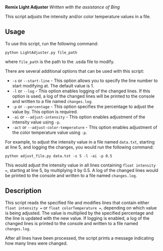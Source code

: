 **Remix Light Adjuster**
*Written with the assistance of Bing*

This script adjusts the intensity and/or color temperature values in a file.

## Usage

To use this script, run the following command:

`python LightAdjuster.py file_path`

where `file_path` is the path to the .usda file to modify.

There are several additional options that can be used with this script:

* `-s` or `--start-line` - This option allows you to specify the line number to start modifying at. The default value is 1.
* `-l` or `--log` - This option enables logging of the changed lines. If this option is used, a log of the changed lines will be printed to the console and written to a file named `changes.log`.
* `-p` or `--percentage` - This option specifies the percentage to adjust the value by. This option is required.
* `-ai` or `--adjust-intensity` - This option enables adjustment of the intensity value using `-p`.
* `-act` or `--adjust-color-temperature` - This option enables adjustment of the color temperature value using `-p`.

For example, to adjust the intensity value in a file named `data.txt`, starting at line 5, and logging the changes, you would run the following command:

`python adjust_file.py data.txt -s 5 -l -ai -p 0.5`

This would adjust the intensity value in all lines containing `float intensity =`, starting at line 5, by multiplying it by 0.5. A log of the changed lines would be printed to the console and written to a file named `changes.log`.

## Description

This script reads the specified file and modifies lines that contain either `float intensity =` or `float colorTemperature =`, depending on which value is being adjusted. The value is multiplied by the specified percentage and the line is updated with the new value. If logging is enabled, a log of the changed lines is printed to the console and written to a file named `changes.log`.

After all lines have been processed, the script prints a message indicating how many lines were changed.

